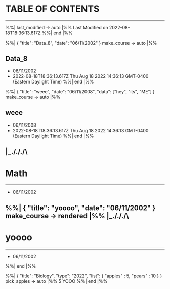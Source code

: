 # TABLE OF CONTENTS
---
%%| last_modified -> auto |%%
Last Modified on 2022-08-18T18:36:13.617Z
%%| end |%%

%%| 
{ "title": "Data_8", "date": "06/11/2002" }
make_course -> auto |%%
## Data_8
- 06/11/2002
- 2022-08-18T18:36:13.617Z
Thu Aug 18 2022 14:36:13 GMT-0400 (Eastern Daylight Time)
%%| end |%%

%%| 
{ "title": "weee", "date": "06/11/2008", "data": ["hey", "its", "ME"] }
make_course -> auto |%%
## weee
- 06/11/2008
- 2022-08-18T18:36:13.617Z
Thu Aug 18 2022 14:36:13 GMT-0400 (Eastern Daylight Time)
%%| end |%%

|_./\.\/./\
---
# Math
---
- 06/11/2002


%%| 
{ "title": "yoooo", "date": "06/11/2002" }
make_course -> rendered |%%
|_./\.\/./\
---
# yoooo
---
- 06/11/2002



%%| end |%%

%%| 
{ 
    "title": "Biology",
    "type": "2022",
    "list": {
        "apples" : 5,
        "pears" : 10
    }
}
pick_apples -> auto |%%
5
YOOO
%%| end |%%
